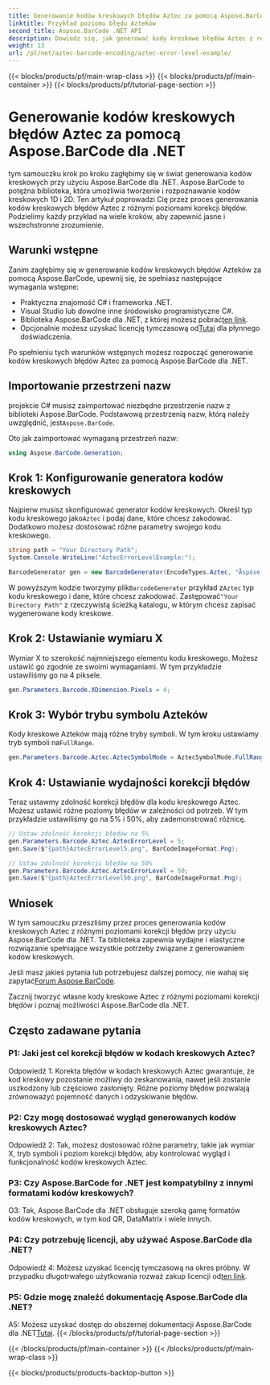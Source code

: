```yaml
---
title: Generowanie kodów kreskowych błędów Aztec za pomocą Aspose.BarCode dla .NET
linktitle: Przykład poziomu błędu Azteków
second_title: Aspose.BarCode .NET API
description: Dowiedz się, jak generować kody kreskowe błędów Aztec z różnymi poziomami błędów przy użyciu Aspose.BarCode dla .NET. Kompleksowy przewodnik dotyczący tworzenia kodów kreskowych.
weight: 13
url: /pl/net/aztec-barcode-encoding/aztec-error-level-example/
---
```


{{< blocks/products/pf/main-wrap-class >}}
{{< blocks/products/pf/main-container >}}
{{< blocks/products/pf/tutorial-page-section >}}

# Generowanie kodów kreskowych błędów Aztec za pomocą Aspose.BarCode dla .NET

tym samouczku krok po kroku zagłębimy się w świat generowania kodów kreskowych przy użyciu Aspose.BarCode dla .NET. Aspose.BarCode to potężna biblioteka, która umożliwia tworzenie i rozpoznawanie kodów kreskowych 1D i 2D. Ten artykuł poprowadzi Cię przez proces generowania kodów kreskowych błędów Aztec z różnymi poziomami korekcji błędów. Podzielimy każdy przykład na wiele kroków, aby zapewnić jasne i wszechstronne zrozumienie.

## Warunki wstępne

Zanim zagłębimy się w generowanie kodów kreskowych błędów Azteków za pomocą Aspose.BarCode, upewnij się, że spełniasz następujące wymagania wstępne:

- Praktyczna znajomość C# i frameworka .NET.
- Visual Studio lub dowolne inne środowisko programistyczne C#.
-  Biblioteka Aspose.BarCode dla .NET, z której możesz pobrać[ten link](https://releases.aspose.com/barcode/net/).
-  Opcjonalnie możesz uzyskać licencję tymczasową od[Tutaj](https://purchase.aspose.com/temporary-license/) dla płynnego doświadczenia.

Po spełnieniu tych warunków wstępnych możesz rozpocząć generowanie kodów kreskowych błędów Aztec za pomocą Aspose.BarCode dla .NET.

## Importowanie przestrzeni nazw

 projekcie C# musisz zaimportować niezbędne przestrzenie nazw z biblioteki Aspose.BarCode. Podstawową przestrzenią nazw, którą należy uwzględnić, jest`Aspose.BarCode`.

Oto jak zaimportować wymaganą przestrzeń nazw:

```csharp
using Aspose.BarCode.Generation;
```

## Krok 1: Konfigurowanie generatora kodów kreskowych

 Najpierw musisz skonfigurować generator kodów kreskowych. Określ typ kodu kreskowego jako`Aztec` i podaj dane, które chcesz zakodować. Dodatkowo możesz dostosować różne parametry swojego kodu kreskowego.

```csharp
string path = "Your Directory Path";
System.Console.WriteLine("AztecErrorLevelExample:");

BarcodeGenerator gen = new BarcodeGenerator(EncodeTypes.Aztec, "Åspóse.Barcóde© is a powerful library to generate & recognize 1D & 2D barcodes");
```

 W powyższym kodzie tworzymy plik`BarcodeGenerator` przykład z`Aztec` typ kodu kreskowego i dane, które chcesz zakodować. Zastępować`"Your Directory Path"` z rzeczywistą ścieżką katalogu, w którym chcesz zapisać wygenerowane kody kreskowe.

## Krok 2: Ustawianie wymiaru X

Wymiar X to szerokość najmniejszego elementu kodu kreskowego. Możesz ustawić go zgodnie ze swoimi wymaganiami. W tym przykładzie ustawiliśmy go na 4 piksele.

```csharp
gen.Parameters.Barcode.XDimension.Pixels = 4;
```

## Krok 3: Wybór trybu symbolu Azteków

 Kody kreskowe Azteków mają różne tryby symboli. W tym kroku ustawiamy tryb symboli na`FullRange`.

```csharp
gen.Parameters.Barcode.Aztec.AztecSymbolMode = AztecSymbolMode.FullRange;
```

## Krok 4: Ustawianie wydajności korekcji błędów

Teraz ustawmy zdolność korekcji błędów dla kodu kreskowego Aztec. Możesz ustawić różne poziomy błędów w zależności od potrzeb. W tym przykładzie ustawiliśmy go na 5% i 50%, aby zademonstrować różnicę.

```csharp
// Ustaw zdolność korekcji błędów na 5%
gen.Parameters.Barcode.Aztec.AztecErrorLevel = 5;
gen.Save($"{path}AztecErrorLevel5.png", BarCodeImageFormat.Png);

// Ustaw zdolność korekcji błędów na 50%
gen.Parameters.Barcode.Aztec.AztecErrorLevel = 50;
gen.Save($"{path}AztecErrorLevel50.png", BarCodeImageFormat.Png);
```

## Wniosek

W tym samouczku przeszliśmy przez proces generowania kodów kreskowych Aztec z różnymi poziomami korekcji błędów przy użyciu Aspose.BarCode dla .NET. Ta biblioteka zapewnia wydajne i elastyczne rozwiązanie spełniające wszystkie potrzeby związane z generowaniem kodów kreskowych.

 Jeśli masz jakieś pytania lub potrzebujesz dalszej pomocy, nie wahaj się zapytać[Forum Aspose.BarCode](https://forum.aspose.com/c/barcode/13).

Zacznij tworzyć własne kody kreskowe Aztec z różnymi poziomami korekcji błędów i poznaj możliwości Aspose.BarCode dla .NET.

## Często zadawane pytania

### P1: Jaki jest cel korekcji błędów w kodach kreskowych Aztec?

Odpowiedź 1: Korekta błędów w kodach kreskowych Aztec gwarantuje, że kod kreskowy pozostanie możliwy do zeskanowania, nawet jeśli zostanie uszkodzony lub częściowo zasłonięty. Różne poziomy błędów pozwalają zrównoważyć pojemność danych i odzyskiwanie błędów.

### P2: Czy mogę dostosować wygląd generowanych kodów kreskowych Aztec?

Odpowiedź 2: Tak, możesz dostosować różne parametry, takie jak wymiar X, tryb symboli i poziom korekcji błędów, aby kontrolować wygląd i funkcjonalność kodów kreskowych Aztec.

### P3: Czy Aspose.BarCode for .NET jest kompatybilny z innymi formatami kodów kreskowych?

O3: Tak, Aspose.BarCode dla .NET obsługuje szeroką gamę formatów kodów kreskowych, w tym kod QR, DataMatrix i wiele innych.

### P4: Czy potrzebuję licencji, aby używać Aspose.BarCode dla .NET?

 Odpowiedź 4: Możesz uzyskać licencję tymczasową na okres próbny. W przypadku długotrwałego użytkowania rozważ zakup licencji od[ten link](https://purchase.aspose.com/buy).

### P5: Gdzie mogę znaleźć dokumentację Aspose.BarCode dla .NET?

 A5: Możesz uzyskać dostęp do obszernej dokumentacji Aspose.BarCode dla .NET[Tutaj](https://reference.aspose.com/barcode/net/).
{{< /blocks/products/pf/tutorial-page-section >}}

{{< /blocks/products/pf/main-container >}}
{{< /blocks/products/pf/main-wrap-class >}}

{{< blocks/products/products-backtop-button >}}
